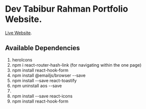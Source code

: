 # Dev Tabibur Rahman Portfolio Website.

[Live Website]().

## Available Dependencies
1. heroIcons
2. npm i react-router-hash-link (for navigating within the one page)
3. npm install react-hook-form
4. npm install @emailjs/browser --save
5. npm install --save react-toastify
6. npm uninstall aos --save
7. 
8. npm install --save react-icons
9. npm install react-hook-form